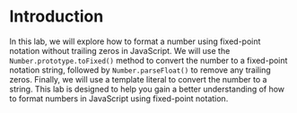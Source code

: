 # Introduction

In this lab, we will explore how to format a number using fixed-point notation without trailing zeros in JavaScript. We will use the `Number.prototype.toFixed()` method to convert the number to a fixed-point notation string, followed by `Number.parseFloat()` to remove any trailing zeros. Finally, we will use a template literal to convert the number to a string. This lab is designed to help you gain a better understanding of how to format numbers in JavaScript using fixed-point notation.
